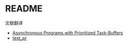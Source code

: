 # README

文献翻译

* [Asynchronous Programs with Prioritized Task-Buffers](APPTB/文献翻译.md)
* [test_pr](APPTB_2/文献翻译.md)
